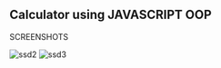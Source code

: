 ## Calculator using JAVASCRIPT OOP

SCREENSHOTS

![ssd2](https://user-images.githubusercontent.com/49033626/189526481-03931057-9ef2-4064-bb84-81d9e28b4347.jpg)
![ssd3](https://user-images.githubusercontent.com/49033626/189526483-13bcabba-d247-47ad-af77-07b46f68bf81.jpg)
